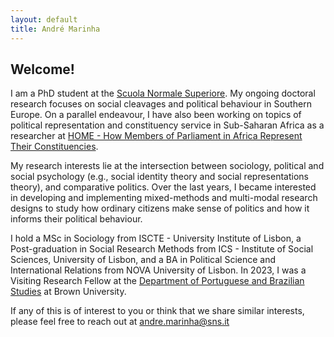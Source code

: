 ```yaml
---
layout: default
title: André Marinha
---
```


## Welcome!

I am a PhD student at the [Scuola Normale Superiore](https://www.sns.it/it/persona/andre-queiroz-candido-de-carvalho-marinha). My ongoing doctoral research focuses on social cleavages and political behaviour in Southern Europe. On a parallel endeavour, I have also been working on topics of political representation and constituency service in Sub-Saharan Africa as a researcher at [HOME - How Members of Parliament in Africa Represent Their Constituencies](https://project-home.pt/).

My research interests lie at the intersection between sociology, political and social psychology (e.g., social identity theory and social representations theory), and comparative politics. Over the last years, I became interested in developing and implementing mixed-methods and multi-modal research designs to study how ordinary citizens make sense of politics and how it informs their political behaviour.

I hold a MSc in Sociology from ISCTE - University Institute of Lisbon, a Post-graduation in Social Research Methods from ICS - Institute of Social Sciences, University of Lisbon, and a BA in Political Science and International Relations from NOVA University of Lisbon. In 2023, I was a Visiting Research Fellow at the [Department of Portuguese and Brazilian Studies](https://portuguese-brazilian.brown.edu/) at Brown University.

If any of this is of interest to you or think that we share similar interests, please feel free to reach out at [andre.marinha@sns.it](mailto:andre.marinha@sns.it)
